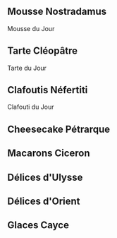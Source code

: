 ## Mousse Nostradamus

Mousse du Jour

## Tarte Cléopâtre

Tarte du Jour

## Clafoutis Néfertiti

Clafouti du Jour

## Cheesecake Pétrarque

## Macarons Ciceron

## Délices d'Ulysse

## Délices d'Orient

## Glaces Cayce
